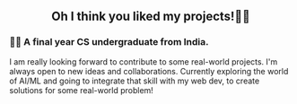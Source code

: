 <h2 align='center'>Oh I think you liked my projects!👩‍💻 </h2>

### :woman_technologist:  A final year CS undergraduate from India.

I am really looking forward to contribute to some real-world projects. I'm always open to new ideas and collaborations.
Currently exploring the world of AI/ML and going to integrate that skill with my web dev, to create solutions for some real-world problem!

